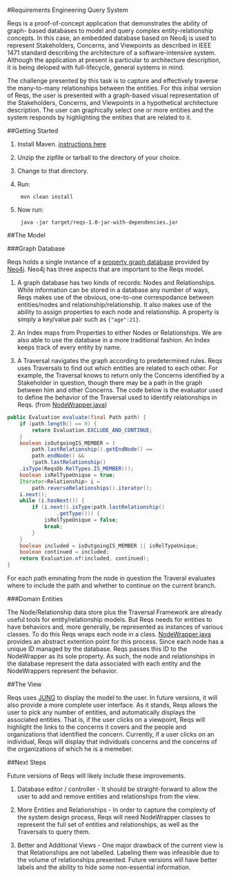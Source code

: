 #Requirements Engineering Query System

Reqs is a proof-of-concept application that demonstrates the ability of graph- based databases to model and query complex entity-relationship concepts. In this case, an embedded database based on Neo4j is used to represent Stakeholders, Concerns, and Viewpoints as described in IEEE 1471 standard describing the architecture of a software-intensive system. Although the application at present is particular to architecture description, it is being deloped with full-lifecycle, general systems in mind.  

The challenge presented by this task is to capture and effectively traverse the many-to-many relationships between the entities. For this initial version of Reqs, the user is presented with a graph-based visual representation of the Stakeholders, Concerns, and Viewpoints in a hypothetical architecture description. The user can graphically select one or more entities and the system responds by highlighting the entities that are related to it.  

##Getting Started
1. Install Maven. [instructions here](http://maven.apache.org/guides/getting-started/maven-in-five-minutes.html)
2. Unzip the zipfile or tarball to the directory of your choice.
3. Change to that directory.
4. Run:

        mvn clean install
5. Now run:

        java -jar target/reqs-1.0-jar-with-dependencies.jar

##The Model

###Graph Database

Reqs holds a single instance of a [property graph database](http://www.neo4j.org/learn/graphdatabase) provided by [Neo4j](http://neo4j.org/). Neo4j has three aspects that are important to the Reqs model.

1. A graph database has two kinds of records: Nodes and Relationships. While information can be stored in a database any number of ways, Reqs makes use of the obvious, one-to-one correspodance between entities/nodes and relationship/relationship. It also makes use of the ability to assign properties to each node and relationship. A property is simply a key/value pair such as ``{"age":21}``. 

2. An Index maps from Properties to either Nodes or Relationships. We are also able to use the database in a more traditional fashion. An Index keeps track of every entity by name.

3. A Traversal navigates the graph according to predetermined rules. Reqs uses Traversals to find out which entities are related to each other. For example, the Traversal knows to return only the Concerns identified by a Stakeholder in question, though there may be a path in the graph between him and other Concerns.
The code below is the evaluator used to define the behavior of the Traversal used to identify relationships in Reqs. 
(from [NodeWrapper.java](https://github.com/dprentiss/reqs/blob/master/src/main/java/com/github/dprentiss/reqs/NodeWrapper.java))


``` java
public Evaluation evaluate(final Path path) {
    if (path.length() == 0) {
        return Evaluation.EXCLUDE_AND_CONTINUE;
    }
    boolean isOutgoingIS_MEMBER = (
        path.lastRelationship().getEndNode() == 
        path.endNode() &&
        (path.lastRelationship()
    .isType(ReqsDb.RelTypes.IS_MEMBER)));
    boolean isRelTypeUnique = true;
    Iterator<Relationship> i = 
        path.reverseRelationships().iterator();
    i.next();
    while (i.hasNext()) {
        if (i.next().isType(path.lastRelationship()
                .getType())) {
            isRelTypeUnique = false;
            break;
        }
    }
    boolean included = isOutgoingIS_MEMBER || isRelTypeUnique;
    boolean continued = included;
    return Evaluation.of(included, continued);
}
```
For each path eminating from the node in question the Traveral evaluates where to include the path and whether to continue on the current branch.

###Domain Entities

The Node/Relationship data store plus the Traversal Framework are already useful tools for entity/relationship models. But Reqs needs for entities to have behaviors and, more generally, be represented as instances of various classes. To do this Reqs wraps each node in a class.
[NodeWrapper.java](https://github.com/dprentiss/reqs/blob/master/src/main/java/com/github/dprentiss/reqs/NodeWrapper.java)
provides an abstract extention point for this process. Since each node has a unique ID managed by the database. Reqs passes this ID to the NodeWrapper as its sole property. As such, the node and relationships in the database represent the data associated with each entity and the NodeWrappers represent the behavior.

##The View

Reqs uses [JUNG](http://jung.sourceforge.net/) to display the model to the user. In future versions, it will also provide a more complete user interface. As it stands, Reqs allows the user to pick any number of entities, and automatically displays the associated entities.
That is, if the user clicks on a viewpoint, Reqs will highlight the links to the concerns it covers and the people and organizations that identified the concern.
Currently, if a user clicks on an individual, Reqs will display that individuals concerns and the concerns of the organizations of which he is a memeber.

##Next Steps

Future versions of Reqs will likely include these improvements.

1. Database editor / controller - It should be straight-forward to allow the user to add and remove entities and relationships from the view.

2. More Entities and Relationships - In order to capture the complexty of the system design process, Reqs will need NodeWrapper classes to represent the full set of entities and relationships, as well as the Traversals to query them.

3. Better and Additional Views - One major drawback of the current view is that Relationships are not labelled. Labeling them was infeasible due to the volume of relationships presented. Future versions will have better labels and the ability to hide some non-essential information.
